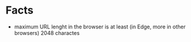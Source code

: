 # Facts
- maximum URL lenght in the browser is at least (in Edge, more in other browsers) 2048 charactes